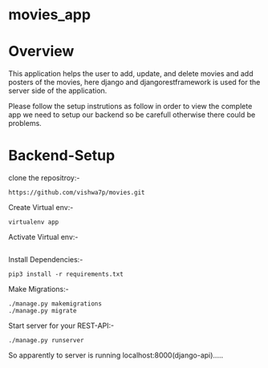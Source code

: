 # movies_app 

# Overview
This application helps the user to add, update, and delete movies and add posters of the movies, here django and djangorestframework is used for the server side of the application.

Please follow the setup instrutions as follow in order to view the complete app we need to setup our backend so be carefull otherwise there could be problems.

# Backend-Setup 

clone the repositroy:-
```
https://github.com/vishwa7p/movies.git
```
Create Virtual env:-
```
virtualenv app
```
Activate Virtual env:-
```
```
Install Dependencies:-
```
pip3 install -r requirements.txt
```
Make Migrations:-
```
./manage.py makemigrations
./manage.py migrate
```
Start server for your REST-API:-
```
./manage.py runserver
```
So apparently to server is running localhost:8000(django-api).....
